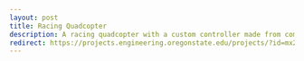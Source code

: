 ```yaml
---
layout: post
title: Racing Quadcopter 
description: A racing quadcopter with a custom controller made from commercial parts
redirect: https://projects.engineering.oregonstate.edu/projects/?id=mx27ZCpwKRdZbG5L
---
```


